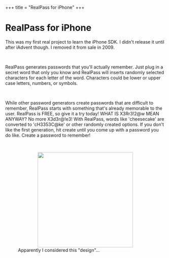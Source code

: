 +++
title = "RealPass for iPhone"
+++

# RealPass for iPhone

This was my first real project to learn the iPhone SDK. I didn't release it until after iAdvent though. I removed it from sale in 2009.

<br />

RealPass generates passwords that you'll actually remember. Just plug in a secret word that only you know and RealPass will inserts randomly selected characters for each letter of the word. Characters could be lower or upper case letters, numbers, or symbols.

<br />

While other password generators create passwords that are difficult to remember, RealPass starts with something that's already memorable to the user. RealPass is FREE, so give it a try today! WHAT IS X3Rr3!2@w MEAN ANYWAY? No more X3d3r@!e3! With RealPass, words like 'cheesecake' are converted to 'cH3353C@ke' or other randomly created options. If you don't like the first generation, hit create until you come up with a password you do like. Create a password to remember!

<br />

<figure>
  <center>
    <img src="/assets/images/realpass.jpg" style="width:300px;">
  </center>
  <figcaption>Apparently I considered this "design"…</figcaption>
<figure>
